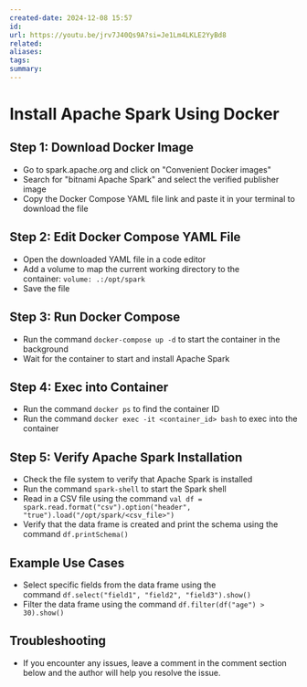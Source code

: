 ```yaml
---
created-date: 2024-12-08 15:57
id: 
url: https://youtu.be/jrv7J40Qs9A?si=Je1Lm4LKLE2YyBd8
related: 
aliases: 
tags: 
summary:
---
```

# Install Apache Spark Using Docker

## Step 1: Download Docker Image

- Go to spark.apache.org and click on "Convenient Docker images"
- Search for "bitnami Apache Spark" and select the verified publisher image
- Copy the Docker Compose YAML file link and paste it in your terminal to download the file

## Step 2: Edit Docker Compose YAML File

- Open the downloaded YAML file in a code editor
- Add a volume to map the current working directory to the container: `volume: .:/opt/spark`
- Save the file

## Step 3: Run Docker Compose

- Run the command `docker-compose up -d` to start the container in the background
- Wait for the container to start and install Apache Spark

## Step 4: Exec into Container

- Run the command `docker ps` to find the container ID
- Run the command `docker exec -it <container_id> bash` to exec into the container

## Step 5: Verify Apache Spark Installation

- Check the file system to verify that Apache Spark is installed
- Run the command `spark-shell` to start the Spark shell
- Read in a CSV file using the command `val df = spark.read.format("csv").option("header", "true").load("/opt/spark/<csv_file>")`
- Verify that the data frame is created and print the schema using the command `df.printSchema()`

## **Example Use Cases**

- Select specific fields from the data frame using the command `df.select("field1", "field2", "field3").show()`
- Filter the data frame using the command `df.filter(df("age") > 30).show()`

## **Troubleshooting**

- If you encounter any issues, leave a comment in the comment section below and the author will help you resolve the issue.